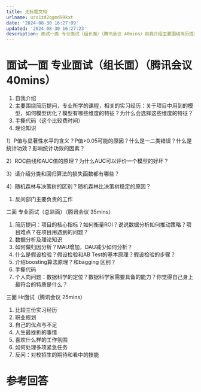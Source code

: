 ```yaml
---
title: 无标题文档
urlname: uro1zd2qgmd99kxt
date: '2024-08-30 16:27:09'
updated: '2024-08-30 16:27:23'
description: 面试一面 专业面试（组长面）（腾讯会议 40mins）自我介绍主要围绕简历提问，专业所学的课程，相关的实习经历：关于项目中用到的模型，如何模型优化？模型有哪些维度的特征？为什么会选择这些维度的特征？手撕代码（这个比较费时间）理论知识1）P值与显著性水平的含义？P值>0.05可能的原因？什么是一...
---
```

# 面试一面 专业面试（组长面）（腾讯会议 40mins）
1. 自我介绍
2. 主要围绕简历提问，专业所学的课程，相关的实习经历：关于项目中用到的模型，如何模型优化？模型有哪些维度的特征？为什么会选择这些维度的特征？
3. 手撕代码（这个比较费时间）
4. 理论知识

1）P值与显著性水平的含义？P值>0.05可能的原因？什么是一二类错误？什么是统计功效？影响统计功效的因素？

2）ROC曲线和AUC值的原理？为什么AUC可以评价一个模型的好坏？

3）请介绍分类和回归算法的损失函数都有哪些？

4）随机森林与决策树的区别？随机森林比决策树稳定的原因？

1. 反问部门主要负责的工作



二面 专业面试（总监面）（腾讯会议 35mins）

1. 简历提问：项目的核心指标？如何衡量ROI？说说数据分析如何推动策略？项目难点？在项目用遇到的问题？
2. 数据分析及理论知识
3. 如何做归因分析？MAU增加，DAU减少如何分析？
4. 什么是假设检验？假设检验和AB Test的基本原理？假设检验的步骤？
5. 介绍boosting算法原理？和bagging 区别？
6. 手撕代码
7. 个人向问题：数据科学的定位？数据科学家需要具备的能力？你觉得自己身上最符合的特质是什么？



三面 Hr面试（腾讯会议 25mins）

1. 比较三份实习经历
2. 职业规划
3. 自己的优点与不足
4. 人生最挫折的事情
5. 喜欢什么样的工作氛围
6. 如何处理多项紧急任务
7. 反问：对校招生的期待和看中的技能

# 参考回答



